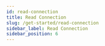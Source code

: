 ```yaml
---
id: read-connection
title: Read Connection
slug: /get-started/read-connection
sidebar_label: Read Connection
sidebar_position: 6
---
```

